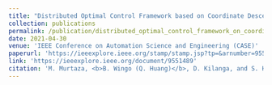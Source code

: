 ```yaml
---
title: "Distributed Optimal Control Framework based on Coordinate Descent Optimization for Multi-Agent Robots"
collection: publications
permalink: /publication/distributed_optimal_control_framework_on_coordinate_descent
date: 2021-04-30
venue: 'IEEE Conference on Automation Science and Engineering (CASE)'
paperurl: 'https://ieeexplore.ieee.org/stamp/stamp.jsp?tp=&arnumber=9551489'
link: 'https://ieeexplore.ieee.org/document/9551489'
citation: 'M. Murtaza, <b>B. Wingo (Q. Huang)</b>, D. Kilanga, and S. Hutchinson, &quot;Distributed Optimal Control Framework based on Coordinate Descent Optimization for Multi-Agent Robots.&quot; <i>IEEE Conference on Automation Science and Engineering (CASE)</i>, April, 2021.'
---
```

